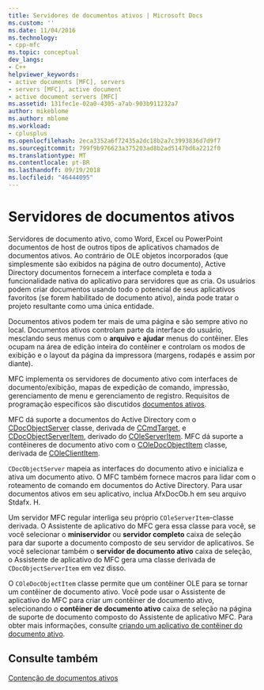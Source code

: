 ```yaml
---
title: Servidores de documentos ativos | Microsoft Docs
ms.custom: ''
ms.date: 11/04/2016
ms.technology:
- cpp-mfc
ms.topic: conceptual
dev_langs:
- C++
helpviewer_keywords:
- active documents [MFC], servers
- servers [MFC], active document
- active document servers [MFC]
ms.assetid: 131fec1e-02a0-4305-a7ab-903b911232a7
author: mikeblome
ms.author: mblome
ms.workload:
- cplusplus
ms.openlocfilehash: 2eca3352a6f72435a2dc18b2a7c3993836d7d9f7
ms.sourcegitcommit: 799f9b976623a375203ad8b2ad5147bd6a2212f0
ms.translationtype: MT
ms.contentlocale: pt-BR
ms.lasthandoff: 09/19/2018
ms.locfileid: "46444095"
---
```

# <a name="active-document-servers"></a>Servidores de documentos ativos

Servidores de documento ativo, como Word, Excel ou PowerPoint documentos de host de outros tipos de aplicativos chamados de documentos ativos. Ao contrário de OLE objetos incorporados (que simplesmente são exibidos na página de outro documento), Active Directory documentos fornecem a interface completa e toda a funcionalidade nativa do aplicativo para servidores que as cria. Os usuários podem criar documentos usando todo o potencial de seus aplicativos favoritos (se forem habilitado de documento ativo), ainda pode tratar o projeto resultante como uma única entidade.

Documentos ativos podem ter mais de uma página e são sempre ativo no local. Documentos ativos controlam parte da interface do usuário, mesclando seus menus com o **arquivo** e **ajudar** menus do contêiner. Eles ocupam na área de edição inteira do contêiner e controlam os modos de exibição e o layout da página da impressora (margens, rodapés e assim por diante).

MFC implementa os servidores de documento ativo com interfaces de documento/exibição, mapas de expedição de comando, impressão, gerenciamento de menu e gerenciamento de registro. Requisitos de programação específicos são discutidos [documentos ativos](../mfc/active-documents.md).

MFC dá suporte a documentos do Active Directory com o [CDocObjectServer](../mfc/reference/cdocobjectserver-class.md) classe, derivada de [CCmdTarget](../mfc/reference/ccmdtarget-class.md), e [CDocObjectServerItem](../mfc/reference/cdocobjectserveritem-class.md), derivado do [ COleServerItem](../mfc/reference/coleserveritem-class.md). MFC dá suporte a contêineres de documento ativo com o [COleDocObjectItem](../mfc/reference/coledocobjectitem-class.md) classe, derivada de [COleClientItem](../mfc/reference/coleclientitem-class.md).

`CDocObjectServer` mapeia as interfaces do documento ativo e inicializa e ativa um documento ativo. O MFC também fornece macros para lidar com o roteamento de comando em documentos do Active Directory. Para usar documentos ativos em seu aplicativo, inclua AfxDocOb.h em seu arquivo Stdafx. H.

Um servidor MFC regular interliga seu próprio `COleServerItem`-classe derivada. O Assistente de aplicativo do MFC gera essa classe para você, se você selecionar o **miniservidor** ou **servidor completo** caixa de seleção para dar suporte a documento composto de seu servidor de aplicativos. Se você selecionar também o **servidor de documento ativo** caixa de seleção, o Assistente de aplicativo do MFC gera uma classe derivada de `CDocObjectServerItem` em vez disso.

O `COleDocObjectItem` classe permite que um contêiner OLE para se tornar um contêiner de documento ativo. Você pode usar o Assistente de aplicativo do MFC para criar um contêiner de documento ativo, selecionando o **contêiner de documento ativo** caixa de seleção na página de suporte de documento composto do Assistente de aplicativo MFC. Para obter mais informações, consulte [criando um aplicativo de contêiner do documento ativo](../mfc/creating-an-active-document-container-application.md).

## <a name="see-also"></a>Consulte também

[Contenção de documentos ativos](../mfc/active-document-containment.md)

